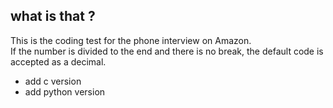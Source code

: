 ## what is that ?

This is the coding test for the phone interview on Amazon.  
If the number is divided to the end and there is no break, the default code is accepted as a decimal.  
* add c version
* add python version
